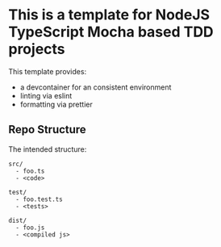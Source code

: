 # This is a template for NodeJS TypeScript Mocha based TDD projects

This template provides:

- a devcontainer for an consistent environment
- linting via eslint
- formatting via prettier

## Repo Structure

The intended structure:

````
src/ 
  - foo.ts
  - <code>

test/
  - foo.test.ts
  - <tests>

dist/
  - foo.js
  - <compiled js>
````
